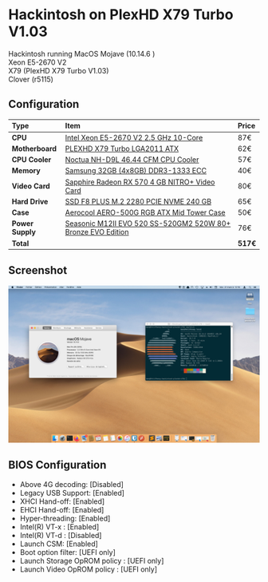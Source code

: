 # Hackintosh on PlexHD X79 Turbo V1.03

Hackintosh running MacOS Mojave (10.14.6 )  
Xeon E5-2670 V2  
X79 (PlexHD X79 Turbo V1.03)  
Clover (r5115)  


## Configuration

Type|Item|Price
:----|:----|:----
**CPU** | [Intel Xeon E5-2670 V2 2.5 GHz 10-Core](https://aliexpress.com/item/4000379629238.html) |87€
**Motherboard** | [PLEXHD X79 Turbo LGA2011 ATX](https://aliexpress.com/item/32941784993.html) |62€
**CPU Cooler** | [Noctua NH-D9L 46.44 CFM CPU Cooler](https://pcpartpicker.com/product/8pgPxr/noctua-cpu-cooler-nhd9l) |57€
**Memory** | [Samsung 32GB (4x8GB) DDR3-1333 ECC](https://www.samsung.com/semiconductor/dram/module/M393B1K70CH0-YH9/) |40€
**Video Card** | [Sapphire Radeon RX 570 4 GB NITRO+ Video Card](https://www.ebay.fr/itm/Sapphire-NITRO-Radeon-RX-570-4Gb-GDDR5/114047657582) |80€
**Hard Drive** | [SSD F8 PLUS M.2 2280 PCIE NVME 240 GB](https://www.ldlc.com/fiche/PB00263748.html) |65€
**Case** | [Aerocool AERO-500G RGB ATX Mid Tower Case](https://pcpartpicker.com/product/rcndnQ/aerocool-aero-500g-rgb-atx-mid-tower-case-aero-500g-rgb) |50€
**Power Supply** | [Seasonic M12II EVO 520 SS-520GM2 520W 80+ Bronze EVO Edition](https://www.amazon.com/Seasonic-M12II-520-SS-520GM2-Capacitor/dp/B0038T0V8Q) |76€
 **Total** | | **517€**

## Screenshot

 <img src="img/screenshot.jpg" width="auto" alt="Screenshot MacOS ">

##  BIOS Configuration

 - Above 4G decoding: [Disabled]
 - Legacy USB Support: [Enabled]
 - XHCI Hand-off: [Enabled]
 - EHCI Hand-off: [Enabled]
 - Hyper-threading: [Enabled]
 - Intel(R) VT-x : [Enabled]
 - Intel(R) VT-d : [Disabled]
 - Launch CSM: [Enabled]
 - Boot option filter: [UEFI only]
 - Launch Storage OpROM policy : [UEFI only]
 - Launch Video OpROM policy : [UEFI only]

